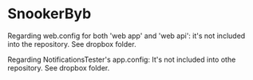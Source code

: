 # SnookerByb

Regarding web.config for both 'web app' and 'web api':
it's not included into the repository. See dropbox folder.

Regarding NotificationsTester's app.config:
It's not included into othe repository. See dropbox folder.